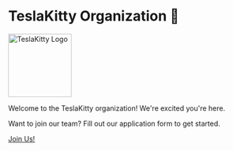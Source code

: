 # TeslaKitty Organization 🚀

<img width="128" height="128" alt="TeslaKitty Logo" src="https://github.com/user-attachments/assets/9b4afa8b-d56b-43c8-8302-bcc2371075b6" />

Welcome to the TeslaKitty organization! We're excited you're here.

Want to join our team? Fill out our application form to get started.

[Join Us!](https://forms.gle/S7bpsocyA8MuUspbA)
